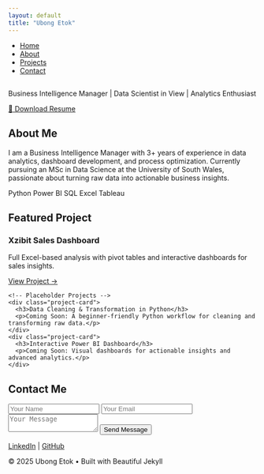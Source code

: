 ```yaml
---
layout: default
title: "Ubong Etok"
---
```


<!-- Navigation -->
<nav class="navbar">
  <ul>
    <li><a href="#home">Home</a></li>
    <li><a href="#about">About</a></li>
    <li><a href="#projects">Projects</a></li>
    <li><a href="#contact">Contact</a></li>
  </ul>
</nav>

<!-- Hero Section -->
<section id="home" class="hero">
  <div id="particles-js"></div>
  <div class="hero-content">
    <h1 id="animated-text"></h1>
    <p>Business Intelligence Manager | Data Scientist in View | Analytics Enthusiast</p>
    <a href="assets/myresume.pdf" class="btn">📄 Download Resume</a>
  </div>
</section>

<!-- About Section -->
<section id="about" class="section">
  <h2>About Me</h2>
  <p>
    I am a Business Intelligence Manager with 3+ years of experience in data analytics, dashboard development, and
    process optimization. Currently pursuing an MSc in Data Science at the University of South Wales, passionate about
    turning raw data into actionable business insights.
  </p>
  <div class="skills">
    <span class="badge">Python</span>
    <span class="badge">Power BI</span>
    <span class="badge">SQL</span>
    <span class="badge">Excel</span>
    <span class="badge">Tableau</span>
  </div>
</section>

<!-- Projects Section -->
<section id="projects" class="section">
  <h2>Featured Project</h2>
  <div class="project-grid">
    <!-- Main Project -->
    <div class="project-card">
      <h3>Xzibit Sales Dashboard</h3>
      <p>Full Excel-based analysis with pivot tables and interactive dashboards for sales insights.</p>
      <a href="https://github.com/xzibitetok/Xzibit-Sales-Analysis" target="_blank" class="btn-secondary">View Project →</a>
    </div>

    <!-- Placeholder Projects -->
    <div class="project-card">
      <h3>Data Cleaning & Transformation in Python</h3>
      <p>Coming Soon: A beginner-friendly Python workflow for cleaning and transforming raw data.</p>
    </div>
    <div class="project-card">
      <h3>Interactive Power BI Dashboard</h3>
      <p>Coming Soon: Visual dashboards for actionable insights and advanced analytics.</p>
    </div>
  </div>
</section>

<!-- Contact Section -->
<section id="contact" class="section">
  <h2>Contact Me</h2>
  <form action="https://formspree.io/f/xwpnkevb" method="POST" class="contact-form">
    <input type="text" name="name" placeholder="Your Name" required />
    <input type="email" name="_replyto" placeholder="Your Email" required />
    <textarea name="message" placeholder="Your Message" required></textarea>
    <button type="submit" class="btn">Send Message</button>
  </form>
  <div class="social-links">
    <a href="https://www.linkedin.com/in/ubong-etok-56b4a0170/">LinkedIn</a> |
    <a href="https://github.com/xzibitetok">GitHub</a>
  </div>
</section>

<footer>
  <p>© 2025 Ubong Etok • Built with Beautiful Jekyll</p>
</footer>
